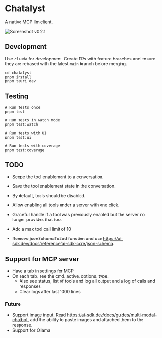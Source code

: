 # Chatalyst

A native MCP llm client.

![Screenshot v0.2.1](https://github.com/user-attachments/assets/7eec8c4a-150f-44dd-8d7a-99b06854ad17)

## Development

Use `claude` for development. Create PRs with feature branches and ensure they are rebased with the latest `main` branch before merging.

```
cd chatalyst
pnpm install
pnpm tauri dev
```

## Testing

```
# Run tests once
pnpm test

# Run tests in watch mode
pnpm test:watch

# Run tests with UI
pnpm test:ui

# Run tests with coverage
pnpm test:coverage
```

## TODO

- Scope the tool enablement to a conversation. 
- Save the tool enablement state in the conversation.
- By default, tools should be disabled.
- Allow enabling all tools under a server with one click.
- Graceful handle if a tool was previously enabled but the server no longer provides that tool.

- Add a max tool call limit of 10
- Remove jsonSchemaToZod function and use https://ai-sdk.dev/docs/reference/ai-sdk-core/json-schema.



## Support for MCP server
- Have a tab in settings for MCP
- On each tab, see the cmd, active, options, type.
  - Also see status, list of tools and log all output and a log of calls and responses.
  - Clear logs after last 1000 lines

### Future

- Support image input. Read https://ai-sdk.dev/docs/guides/multi-modal-chatbot, add the ability to paste images and attached them to the response.
- Support for Ollama


